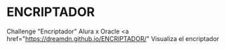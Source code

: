 # ENCRIPTADOR
Challenge "Encriptador" Alura x Oracle
<a href="https://dreamdn.github.io/ENCRIPTADOR/" Visualiza el encriptador </a>
